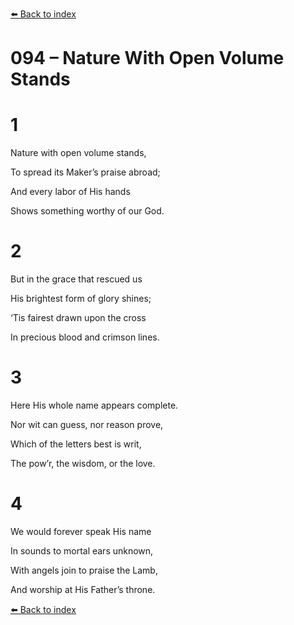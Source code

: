 [⬅️ Back to index](../README.md)

# 094 – Nature With Open Volume Stands





# 1

Nature with open volume stands,

To spread its Maker’s praise abroad;

And every labor of His hands

Shows something worthy of our God.



# 2

But in the grace that rescued us

His brightest form of glory shines;

‘Tis fairest drawn upon the cross

In precious blood and crimson lines.



# 3

Here His whole name appears complete.

Nor wit can guess, nor reason prove,

Which of the letters best is writ,

The pow’r, the wisdom, or the love.



# 4

We would forever speak His name

In sounds to mortal ears unknown,

With angels join to praise the Lamb,

And worship at His Father’s throne.

[⬅️ Back to index](../README.md)
